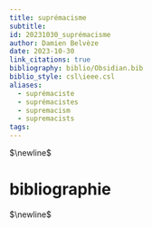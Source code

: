 ```yaml
---
title: suprémacisme
subtitle: 
id: 20231030_suprémacisme
author: Damien Belvèze
date: 2023-10-30
link_citations: true
bibliography: biblio/Obsidian.bib
biblio_style: csl\ieee.csl
aliases:
  - suprémaciste
  - suprémacistes
  - supremacism
  - supremacists
tags:
---
```




$\newline$
# bibliographie
$\newline$






